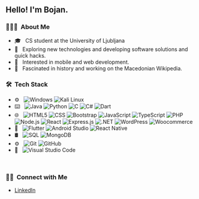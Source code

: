 <h2> Hello! I'm Bojan.</h2>

<h3> 👨🏻‍💻 &nbsp;About Me </h3>

- 🎓 &nbsp; CS student at the University of Ljubljana
- 🤔 &nbsp; Exploring new technologies and developing software solutions and quick hacks.
- 🌱 &nbsp; Interested in mobile and web development.
- 📜 &nbsp; Fascinated in history and working on the Macedonian Wikipedia.

<h3> 🛠 &nbsp;Tech Stack</h3>

- ⚙️ &nbsp;
  ![Windows](https://img.shields.io/badge/-Windows-333333?style=flat&logo=windows)
  ![Kali Linux](https://img.shields.io/badge/-Linux-333333?style=flat&logo=Linux)
- ⌨️ &nbsp;
  ![Java](https://img.shields.io/badge/-Java-333333?style=flat&logo=openjdk)
  ![Python](https://img.shields.io/badge/-Python-333333?style=flat&logo=python)
  ![C](https://img.shields.io/badge/-C-333333?style=flat&logo=c)
  ![C#](https://img.shields.io/badge/-C%23-333333?style=flat&logo=c-sharp)
  ![Dart](https://img.shields.io/badge/-Dart-333333?style=flat&logo=dart)
- 🌐 &nbsp;
  ![HTML5](https://img.shields.io/badge/-HTML5-333333?style=flat&logo=HTML5)
  ![CSS](https://img.shields.io/badge/-CSS-333333?style=flat&logo=CSS3&logoColor=1572B6)
  ![Bootstrap](https://img.shields.io/badge/-Bootstrap-333333?style=flat&logo=bootstrap)
  ![JavaScript](https://img.shields.io/badge/-JavaScript-333333?style=flat&logo=javascript)
  ![TypeScript](https://img.shields.io/badge/-Typescript-333333?style=flat&logo=typescript)
  ![PHP](https://img.shields.io/badge/-Php-333333?style=flat&logo=php)
  ![Node.js](https://img.shields.io/badge/-Node.js-333333?style=flat&logo=node.js)
  ![React](https://img.shields.io/badge/-React-333333?style=flat&logo=react)
  ![Express.js](https://img.shields.io/badge/-Express.js-333333?style=flat)
  ![.NET](https://img.shields.io/badge/-.NET-333333?style=flat&logo=.net)
  ![WordPress](https://img.shields.io/badge/-WordPress-333333?style=flat&logo=wordpress)
  ![Woocommerce](https://img.shields.io/badge/-Woocommerce-333333?style=flat&logo=woocommerce)
- 📱 &nbsp;
  ![Flutter](https://img.shields.io/badge/-Flutter-333333?style=flat&logo=flutter)
  ![Android Studio](https://img.shields.io/badge/-Android_Studio-333333?style=flat&logo=android)
  ![React Native](https://img.shields.io/badge/-React_Native-333333?style=flat&logo=react)
- 🛢 &nbsp;
  ![SQL](https://img.shields.io/badge/-MySQL-333333?style=flat&logo=mysql)
  ![MongoDB](https://img.shields.io/badge/-MongoDB-333333?style=flat&logo=mongodb)
- ⚙️ &nbsp;
  ![Git](https://img.shields.io/badge/-Git-333333?style=flat&logo=git)
  ![GitHub](https://img.shields.io/badge/-GitHub-333333?style=flat&logo=github)
- 🔧 &nbsp;
  ![Visual Studio Code](https://img.shields.io/badge/-Visual%20Studio%20Code-333333?style=flat&logo=visual-studio-code&logoColor=007ACC)

<br/>

<h3> 🤝🏻 &nbsp;Connect with Me </h3>

* [LinkedIn](https://www.linkedin.com/in/bspasovski/)
